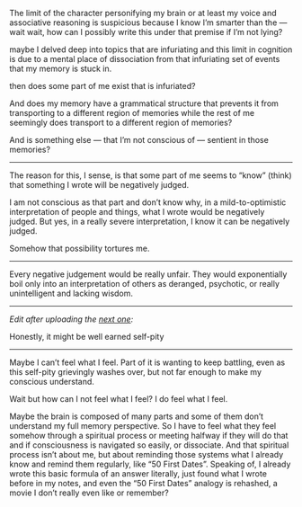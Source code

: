 The limit of the character personifying my brain or at least my voice and associative reasoning is suspicious because I know I’m smarter than the — wait wait, how can I possibly write this under that premise if I’m not lying?

maybe I delved deep into topics that are infuriating and this limit in cognition is due to a mental place of dissociation from that infuriating set of events that my memory is stuck in.

then does some part of me exist that is infuriated? 

And does my memory have a grammatical structure that prevents it from transporting to a different region of memories while the rest of me seemingly does transport to a different region of memories?

And is something else — that I’m not conscious of — sentient in those memories? 

---

The reason for this, I sense, is that some part of me seems to “know” (think) that something I wrote will be negatively judged.

I am not conscious as that part and don’t know why, in a mild-to-optimistic interpretation of people and things, what I wrote would be negatively judged. But yes, in a really severe interpretation, I know it can be negatively judged.

Somehow that possibility tortures me.

---

Every negative judgement would be really unfair. They would exponentially boil only into an interpretation of others as deranged, psychotic, or really unintelligent and lacking wisdom.

---

*Edit after uploading the [next one](https://github.com/animal-tree/Writing-stuff/blob/main/Stuff57-my-spirituality.md):*

Honestly, it might be well earned self-pity

---

Maybe I can’t feel what I feel. Part of it is wanting to keep battling, even as this self-pity grievingly washes over, but not far enough to make my conscious understand.

Wait but how can I not feel what I feel? I do feel what I feel. 

Maybe the brain is composed of many parts and some of them don’t understand my full memory perspective. So I have to feel what they feel somehow through a spiritual process or meeting halfway if they will do that and if consciousness is navigated so easily, or dissociate. And that spiritual process isn’t about me, but about reminding those systems what I already know and remind them regularly, like “50 First Dates”. Speaking of, I already wrote this basic formula of an answer literally, just found what I wrote before in my notes, and even the “50 First Dates” analogy is rehashed, a movie I don’t really even like or remember?
